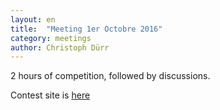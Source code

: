 ```yaml
---
layout: en
title:  "Meeting 1er Octobre 2016"
category: meetings
author: Christoph Dürr
---
```


2 hours of competition, followed by discussions.


Contest site is [here](http://vjudge.net/contest/134484)
